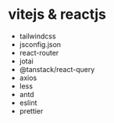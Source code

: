 # vitejs & reactjs

- tailwindcss
- jsconfig.json
- react-router
- jotai
- @tanstack/react-query
- axios
- less
- antd
- eslint
- prettier
